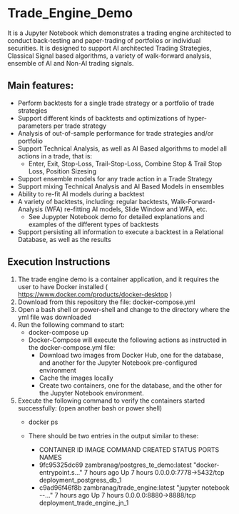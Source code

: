 # Trade_Engine_Demo
It is a Jupyter Notebook which demonstrates a trading engine architected to conduct back-testing and paper-trading of portfolios or individual securities. It is designed to support AI architected Trading Strategies, Classical Signal based algorithms, a variety of walk-forward analysis, ensemble of AI and Non-AI trading signals.

## Main features:
   - Perform backtests for a single trade strategy or a portfolio of trade strategies
   - Support different kinds of backtests and optimizations of hyper-parameters per trade strategy
   - Analysis of out-of-sample performance for trade strategies and/or portfolio
   - Support Technical Analysis, as well as AI Based algorithms to model all actions in a trade, that is:
      - Enter, Exit, Stop-Loss, Trail-Stop-Loss, Combine Stop & Trail Stop Loss, Position Sizesing
   - Support ensemble models for any trade action in a Trade Strategy
   - Support mixing Technical Analysis and AI Based Models in ensembles
   - Ability to re-fit AI models during a backtest
   - A variety of backtests, including: regular backtests, Walk-Forward-Analysis (WFA) re-fitting AI models, Slide Window and WFA, etc. 
      - See Jupypter Notebook demo for detailed explanations and examples of the different types of backtests 
   - Support persisting all information to execute a backtest in a Relational Database, as well as the results

## Execution Instructions

   1. The trade engine demo is a container application, and it requires the user to have Docker installed ( https://www.docker.com/products/docker-desktop )
   2. Download from this repository the file: docker-compose.yml
   3. Open a bash shell or power-shell and change to the directory where the yml file was downloaded
   4. Run the following command to start:
      - docker-compose up
      - Docker-Compose will execute the following actions as instructed in the docker-compose.yml file:
         - Download two images from Docker Hub, one for the database, and another for the Jupyter Notebook pre-configured environment
         - Cache the images locally
         - Create two containers, one for the database, and the other for the Jupyter Notebook environment. 
   5. Execute the following command to verify the containers started successfully: (open another bash or power shell)
      - docker ps
      - There should be two entries in the output similar to these:
        
         - CONTAINER ID   IMAGE                                       COMMAND                  CREATED       STATUS       PORTS                    NAMES
         - 9fc95325dc69   zambranag/postgres_te_demo:latest           "docker-entrypoint.s…"   7 hours ago   Up 7 hours   0.0.0.0:7778->5432/tcp  deployment_postgress_db_1
         - c9ad96f46f8b   zambranag/trade_engine:latest               "jupyter notebook --…"   7 hours ago   Up 7 hours   0.0.0.0:8880->8888/tcp   deployment_trade_engine_jn_1
